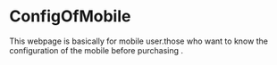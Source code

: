 # ConfigOfMobile
This webpage is basically for mobile user.those who want to know the configuration of the mobile before purchasing . 
